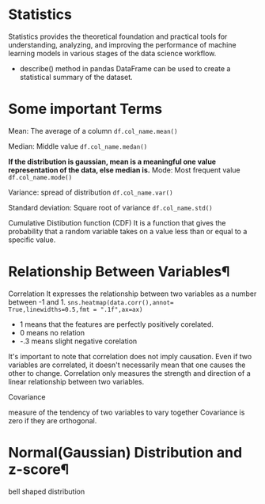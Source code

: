 # Statistics
Statistics provides the theoretical foundation and  practical tools for understanding, analyzing, and improving the performance of machine learning models in various stages of the data science workflow.
- describe() method in pandas DataFrame can be used to create a statistical summary of the dataset.

# Some important Terms
Mean: The average of a column
`df.col_name.mean()`

Median: Middle value
`df.col_name.medan()`

**If the distribution is gaussian, mean is a meaningful one value representation of the data, else median is.**
Mode: Most frequent value
`df.col_name.mode()`

Variance: spread of distribution
`df.col_name.var()`

Standard deviation: Square root of variance
`df.col_name.std()`

Cumulative Distibution function (CDF)
It is a function that gives the probability that a random variable takes on a value less than or equal to a specific value. 

# Relationship Between Variables¶

Correlation
It expresses the relationship between two variables as a number between -1 and 1.
`sns.heatmap(data.corr(),annot= True,linewidths=0.5,fmt = ".1f",ax=ax)`

- 1 means that the features are perfectly positively corelated.
- 0 means no relation
- -.3 means slight negative corelation

It's important to note that correlation does not imply causation. Even if two variables are correlated, it doesn't necessarily mean that one causes the other to change. Correlation only measures the strength and direction of a linear relationship between two variables.

Covariance

measure of the tendency of two variables to vary together
Covariance is zero if they are orthogonal.

# Normal(Gaussian) Distribution and z-score¶

bell shaped distribution


